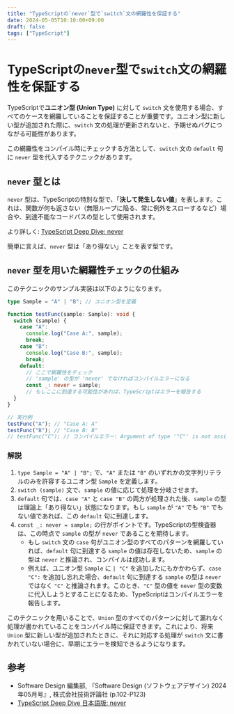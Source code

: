 ```yaml
---
title: "TypeScriptの`never`型で`switch`文の網羅性を保証する"
date: 2024-05-05T10:10:00+09:00
draft: false
tags: ["TypeScript"] 
---
```

<!--more-->
# TypeScriptの`never`型で`switch`文の網羅性を保証する

TypeScriptで**ユニオン型 (Union Type)** に対して `switch` 文を使用する場合、すべてのケースを網羅していることを保証することが重要です。ユニオン型に新しい型が追加された際に、`switch` 文の処理が更新されないと、予期せぬバグにつながる可能性があります。

この網羅性をコンパイル時にチェックする方法として、`switch` 文の `default` 句に `never` 型を代入するテクニックがあります。

## `never` 型とは

`never` 型は、TypeScriptの特別な型で、「**決して発生しない値**」を表します。これは、関数が何も返さない（無限ループに陥る、常に例外をスローするなど）場合や、到達不能なコードパスの型として使用されます。

より詳しく: [TypeScript Deep Dive: never](https://typescriptbook.jp/reference/statements/never)

簡単に言えば、`never` 型は「あり得ない」ことを表す型です。

## `never` 型を用いた網羅性チェックの仕組み

このテクニックのサンプル実装は以下のようになります。

```typescript:sample.ts
type Sample = "A" | "B"; // ユニオン型を定義

function testFunc(sample: Sample): void {
  switch (sample) {
    case "A":
      console.log("Case A:", sample);
      break;
    case "B":
      console.log("Case B:", sample);
      break;
    default:
      // ここで網羅性をチェック
      // 'sample' の型が 'never' でなければコンパイルエラーになる
      const _: never = sample;
      // もしここに到達する可能性があれば、TypeScriptはエラーを報告する
  }
}

// 実行例
testFunc("A"); // "Case A: A"
testFunc("B"); // "Case B: B"
// testFunc("C"); // コンパイルエラー: Argument of type '"C"' is not assignable to parameter of type '"A" | "B"'.
```

### 解説

1.  `type Sample = "A" | "B";` で、`"A"` または `"B"` のいずれかの文字列リテラルのみを許容するユニオン型 `Sample` を定義します。
2.  `switch (sample)` 文で、`sample` の値に応じて処理を分岐させます。
3.  `default` 句では、`case "A"` と `case "B"` の両方が処理された後、`sample` の型は理論上「あり得ない」状態になります。もし `sample` が `"A"` でも `"B"` でもない値であれば、この `default` 句に到達します。
4.  `const _: never = sample;` の行がポイントです。TypeScriptの型検査器は、この時点で `sample` の型が `never` であることを期待します。
    -   もし `switch` 文の `case` 句がユニオン型のすべてのパターンを網羅していれば、`default` 句に到達する `sample` の値は存在しないため、`sample` の型は `never` と推論され、コンパイルは成功します。
    -   例えば、ユニオン型 `Sample` に `| "C"` を追加したにもかかわらず、`case "C":` を追加し忘れた場合、`default` 句に到達する `sample` の型は `never` ではなく `"C"` と推論されます。このとき、`"C"` 型の値を `never` 型の変数に代入しようとすることになるため、TypeScriptはコンパイルエラーを報告します。

このテクニックを用いることで、`Union` 型のすべてのパターンに対して漏れなく処理が書かれていることをコンパイル時に保証できます。これにより、将来 `Union` 型に新しい型が追加されたときに、それに対応する処理が `switch` 文に書かれていない場合に、早期にエラーを検知できるようになります。

## 参考
-   Software Design 編集部, 『Software Design (ソフトウェアデザイン) 2024年05月号』, 株式会社技術評論社 (p.102-P123)
-   [TypeScript Deep Dive 日本語版: never](https://typescript-jp.gitbook.io/deep-dive/future-javascript/never)